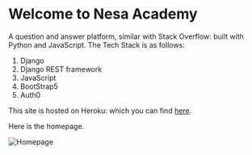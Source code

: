 # Welcome to Nesa Academy

A question and answer platform, similar with Stack Overflow: built with Python and JavaScript. The Tech Stack is as follows:

1. Django 
2. Django REST framework 
3. JavaScript 
4. BootStrap5
5. Auth0

This site is hosted on Heroku: which you can find [here](https://nesaacademy.herokuapp.com/). 

Here is the homepage.

![Homepage](https://imgur.com/r7UZJb6.png)

